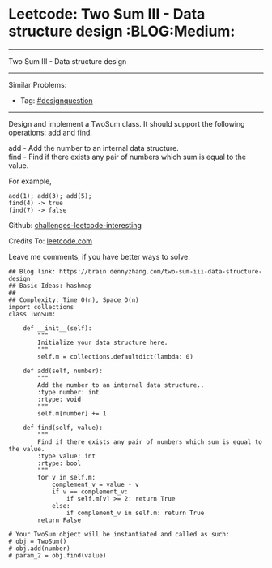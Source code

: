 # Leetcode: Two Sum III - Data structure design     :BLOG:Medium:


---

Two Sum III - Data structure design  

---

Similar Problems:  
-   Tag: [#designquestion](https://brain.dennyzhang.com/tag/designquestion)

---

Design and implement a TwoSum class. It should support the following operations: add and find.  

add - Add the number to an internal data structure.  
find - Find if there exists any pair of numbers which sum is equal to the value.  

For example,  

    add(1); add(3); add(5);
    find(4) -> true
    find(7) -> false

Github: [challenges-leetcode-interesting](https://github.com/DennyZhang/challenges-leetcode-interesting/tree/master/two-sum-iii-data-structure-design)  

Credits To: [leetcode.com](https://leetcode.com/problems/two-sum-iii-data-structure-design/description/)  

Leave me comments, if you have better ways to solve.  

    ## Blog link: https://brain.dennyzhang.com/two-sum-iii-data-structure-design
    ## Basic Ideas: hashmap
    ##
    ## Complexity: Time O(n), Space O(n)
    import collections
    class TwoSum:
    
        def __init__(self):
            """
            Initialize your data structure here.
            """
            self.m = collections.defaultdict(lambda: 0)
    
        def add(self, number):
            """
            Add the number to an internal data structure..
            :type number: int
            :rtype: void
            """
            self.m[number] += 1
    
        def find(self, value):
            """
            Find if there exists any pair of numbers which sum is equal to the value.
            :type value: int
            :rtype: bool
            """
            for v in self.m:
                complement_v = value - v
                if v == complement_v:
                    if self.m[v] >= 2: return True
                else:
                    if complement_v in self.m: return True
            return False
    
    # Your TwoSum object will be instantiated and called as such:
    # obj = TwoSum()
    # obj.add(number)
    # param_2 = obj.find(value)